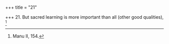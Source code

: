 +++
title = "21"

+++
21. But sacred learning is more important than all (other good qualities), [^17] 


[^17]:  Manu II, 154.
